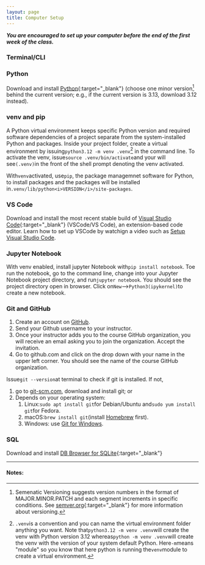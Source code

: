 ```yaml
---
layout: page
title: Computer Setup
---
```


***You are encouraged to set up your computer before the end of the first week of the class.***

### Terminal/CLI



### Python

Download and install [Python](https://www.python.org/downloads/){:target="_blank"} (choose one minor version[^1] behind the current version; e.g., if the current version is 3.13, download 3.12 instead). 

### venv and pip

A Python virtual environment keeps specific Python version and required software dependencies of a project separate from the system-installed Python and packages. Inside your project folder, create a virtual environment by issuing`python3.12 -m venv .venv`[^2] in the command line. To activate the venv, issue`source .venv/bin/activate`and your will see`(.venv)`in the front of the shell prompt denoting the venv activated. 

With`venv`activated, use`pip`, the package managemnet software for Python, to install packages and the packages will be installed in`.venv/lib/python<i>VERSION</i>/site-packages`. 

### VS Code
Download and install the most recent stable build of [Visual Studio Code](https://code.visualstudio.com/){:target="_blank"} (VSCode/VS Code), an extension-based code editor. Learn how to set up VSCode by watchign a video such as [Setup Visual Studio Code](https://code.visualstudio.com/learn/get-started/basics). 

### Jupyter Notebook
With venv enabled, install jupyter Notebook with`pip install notebook`. Toe run the notebook, go to the command line, change into your Jupyter Notebook project directory, and run`jupyter notebook`. You should see the project directory open in browser. Click on`New`-->`Python3(ipykernel)`to create a new notebook. 

### Git and GitHub

1. Create an account on [GitHub](https://github.com).
2. Send your Github username to your instructor.
3. Once your instructor adds you to the course GitHub organization, you will receive an email asking you to join the organization. Accept the invitation.
4. Go to github.com and click on the drop down with your name in the upper left corner. You should see the name of the course GitHub organization.


Issue`git --version`at terminal to check if git is installed. If not, 
1. go to [git-scm.com](https://git-scm.org), download and install git; or 
2. Depends on your operating system:
   1. Linux:`sudo apt install git`for Debian/Ubuntu and`sudo yum install git`for Fedora.
   2. macOS:`brew install git`(install [Homebrew](https://brew.sh) first). 
   3. Windows: use [Git for Windows](https://gitforwindows.org/). 


### SQL

Download and install [DB Browser for SQLite](http://sqlitebrowser.org/){:target="_blank"}


***

#### Notes:

[^1]: Semenatic Versioning suggests version numbers in the format of MAJOR.MINOR.PATCH and each segment increments in specific conditions. See [semver.org](https://semver.org/){:target="_blank"} for more information about versioning. 
[^2]:`.venv`is a convention and you can name the virtual environment folder anything you want. Note that`python3.12 -m venv .venv`will create the venv with Python version 3.12 whereas`python -m venv .venv`will create the venv with the version of your system default Python. Here`-m`means "module" so you know that here python is running the`venv`module to create a virtual environment.  